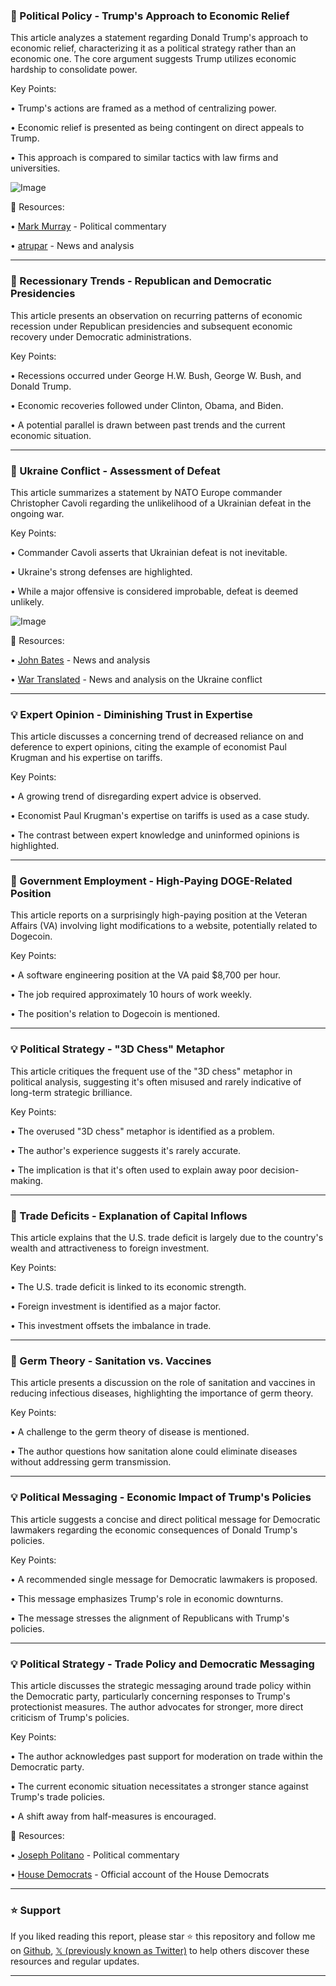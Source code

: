 ### 🤖 Political Policy - Trump's Approach to Economic Relief

This article analyzes a statement regarding Donald Trump's approach to economic relief, characterizing it as a political strategy rather than an economic one.  The core argument suggests Trump utilizes economic hardship to consolidate power.

Key Points:

• Trump's actions are framed as a method of centralizing power.


• Economic relief is presented as being contingent on direct appeals to Trump.


• This approach is compared to similar tactics with law firms and universities.



![Image](https://pbs.twimg.com/amplify_video_thumb/1908312710757986304/img/8R214BEeXHJGMweN.jpg)

🔗 Resources:

• [Mark Murray](https://x.com/markmurray98119) - Political commentary


• [atrupar](https://x.com/atrupar) -  News and analysis


---

### 🤖 Recessionary Trends - Republican and Democratic Presidencies

This article presents an observation on recurring patterns of economic recession under Republican presidencies and subsequent economic recovery under Democratic administrations.

Key Points:

•  Recessions occurred under George H.W. Bush, George W. Bush, and Donald Trump.


•  Economic recoveries followed under Clinton, Obama, and Biden.


•  A potential parallel is drawn between past trends and the current economic situation.


---

### 🤖 Ukraine Conflict - Assessment of Defeat

This article summarizes a statement by NATO Europe commander Christopher Cavoli regarding the unlikelihood of a Ukrainian defeat in the ongoing war.

Key Points:

•  Commander Cavoli asserts that Ukrainian defeat is not inevitable.


•  Ukraine's strong defenses are highlighted.


•  While a major offensive is considered improbable, defeat is deemed unlikely.



![Image](https://pbs.twimg.com/ext_tw_video_thumb/1908072414233124864/pu/img/XOG_HY0MpwPAo9DQ.jpg)

🔗 Resources:

• [John Bates](https://x.com/johnbates) - News and analysis


• [War Translated](https://x.com/wartranslated) - News and analysis on the Ukraine conflict


---

### 💡 Expert Opinion - Diminishing Trust in Expertise

This article discusses a concerning trend of decreased reliance on and deference to expert opinions, citing the example of economist Paul Krugman and his expertise on tariffs.

Key Points:

•  A growing trend of disregarding expert advice is observed.


•  Economist Paul Krugman's expertise on tariffs is used as a case study.


•  The contrast between expert knowledge and uninformed opinions is highlighted.



---

### 🤖 Government Employment - High-Paying DOGE-Related Position

This article reports on a surprisingly high-paying position at the Veteran Affairs (VA) involving light modifications to a website, potentially related to Dogecoin.

Key Points:

•  A software engineering position at the VA paid $8,700 per hour.


•  The job required approximately 10 hours of work weekly.


•  The position's relation to Dogecoin is mentioned.


---

### 💡 Political Strategy - "3D Chess" Metaphor

This article critiques the frequent use of the "3D chess" metaphor in political analysis, suggesting it's often misused and rarely indicative of long-term strategic brilliance.

Key Points:

•  The overused "3D chess" metaphor is identified as a problem.


•  The author's experience suggests it's rarely accurate.


•  The implication is that it's often used to explain away poor decision-making.



---

### 🤖 Trade Deficits - Explanation of Capital Inflows

This article explains that the U.S. trade deficit is largely due to the country's wealth and attractiveness to foreign investment.

Key Points:

•  The U.S. trade deficit is linked to its economic strength.


•  Foreign investment is identified as a major factor.


•  This investment offsets the imbalance in trade.


---

### 🤖 Germ Theory - Sanitation vs. Vaccines

This article presents a discussion on the role of sanitation and vaccines in reducing infectious diseases, highlighting the importance of germ theory.

Key Points:

•  A challenge to the germ theory of disease is mentioned.


•  The author questions how sanitation alone could eliminate diseases without addressing germ transmission.



---

### 💡 Political Messaging - Economic Impact of Trump's Policies

This article suggests a concise and direct political message for Democratic lawmakers regarding the economic consequences of Donald Trump's policies.

Key Points:

•  A recommended single message for Democratic lawmakers is proposed.


•  This message emphasizes Trump's role in economic downturns.


•  The message stresses the alignment of Republicans with Trump's policies.



---

### 💡 Political Strategy - Trade Policy and Democratic Messaging

This article discusses the strategic messaging around trade policy within the Democratic party, particularly concerning responses to Trump's protectionist measures.  The author advocates for stronger, more direct criticism of Trump's policies.


Key Points:

•  The author acknowledges past support for moderation on trade within the Democratic party.


•  The current economic situation necessitates a stronger stance against Trump's trade policies.


•  A shift away from half-measures is encouraged.


🔗 Resources:

• [Joseph Politano](https://x.com/JosephPolitano) - Political commentary


• [House Democrats](https://x.com/HouseDemocrats) - Official account of the House Democrats


---

### ⭐️ Support

If you liked reading this report, please star ⭐️ this repository and follow me on [Github](https://github.com/Drix10), [𝕏 (previously known as Twitter)](https://x.com/DRIX_10_) to help others discover these resources and regular updates.

---